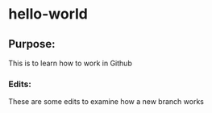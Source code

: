 # hello-world
## Purpose:
This is to learn how to work in Github

### Edits:
These are some edits to examine how a new branch works
